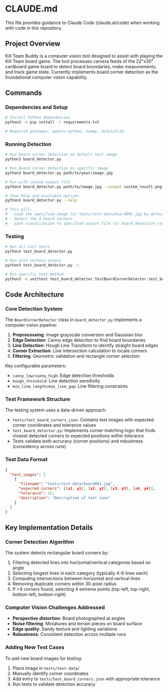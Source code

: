 # CLAUDE.md

This file provides guidance to Claude Code (claude.ai/code) when working with code in this repository.

## Project Overview

Kill Team Buddy is a computer vision tool designed to assist with playing the Kill Team board game. The tool processes camera feeds of the 22"x30" cardboard game board to detect board boundaries, make measurements, and track game state. Currently implements board corner detection as the foundational computer vision capability.

## Commands

### Dependencies and Setup
```bash
# Install Python dependencies
python3 -m pip install -r requirements.txt

# Required packages: opencv-python, numpy, matplotlib
```

### Running Detection
```bash
# Run board corner detection on default test image
python3 board_detector.py

# Run board corner detection on specific image
python3 board_detector.py path/to/your/image.jpg

# Run with custom output file
python3 board_detector.py path/to/image.jpg --output custom_result.png

# Show help and available options
python3 board_detector.py --help

# This will:
# - Load the specified image (or tests/test-data/board001.jpg by default)
# - Detect the 4 board corners
# - Save visualization to specified output file (or board_detection_result.png by default)
```

### Testing
```bash
# Run all unit tests
python3 test_board_detector.py

# Run with verbose output
python3 test_board_detector.py -v

# Run specific test method
python3 -m unittest test_board_detector.TestBoardCornerDetector.test_board_corner_detection
```

## Code Architecture

### Core Detection System
The `BoardCornerDetector` class in `board_detector.py` implements a computer vision pipeline:

1. **Preprocessing**: Image grayscale conversion and Gaussian blur
2. **Edge Detection**: Canny edge detection to find board boundaries
3. **Line Detection**: Hough Line Transform to identify straight board edges
4. **Corner Extraction**: Line intersection calculation to locate corners
5. **Filtering**: Geometric validation and rectangle corner selection

Key configurable parameters:
- `canny_low/canny_high`: Edge detection thresholds
- `hough_threshold`: Line detection sensitivity  
- `min_line_length/max_line_gap`: Line filtering constraints

### Test Framework Structure
The testing system uses a data-driven approach:

- `tests/test_board_corners.json`: Contains test images with expected corner coordinates and tolerance values
- `test_board_detector.py`: Implements corner matching logic that finds closest detected corners to expected positions within tolerance
- Tests validate both accuracy (corner positions) and robustness (consistency across runs)

### Test Data Format
```json
{
  "test_images": [
    {
      "filename": "tests/test-data/board001.jpg",
      "expected_corners": [[x1, y1], [x2, y2], [x3, y3], [x4, y4]],
      "tolerance": 15,
      "description": "Description of test case"
    }
  ]
}
```

## Key Implementation Details

### Corner Detection Algorithm
The system detects rectangular board corners by:
1. Filtering detected lines into horizontal/vertical categories based on angle
2. Selecting longest lines in each category (typically 4-6 lines each)
3. Computing intersections between horizontal and vertical lines
4. Removing duplicate corners within 30-pixel radius
5. If >4 corners found, selecting 4 extreme points (top-left, top-right, bottom-left, bottom-right)

### Computer Vision Challenges Addressed
- **Perspective distortion**: Board photographed at angles
- **Noise filtering**: Miniatures and terrain pieces on board surface
- **Edge quality**: Sandy texture and lighting variations
- **Robustness**: Consistent detection across multiple runs

### Adding New Test Cases
To add new board images for testing:
1. Place image in `tests/test-data/`
2. Manually identify corner coordinates
3. Add entry to `tests/test_board_corners.json` with appropriate tolerance
4. Run tests to validate detection accuracy